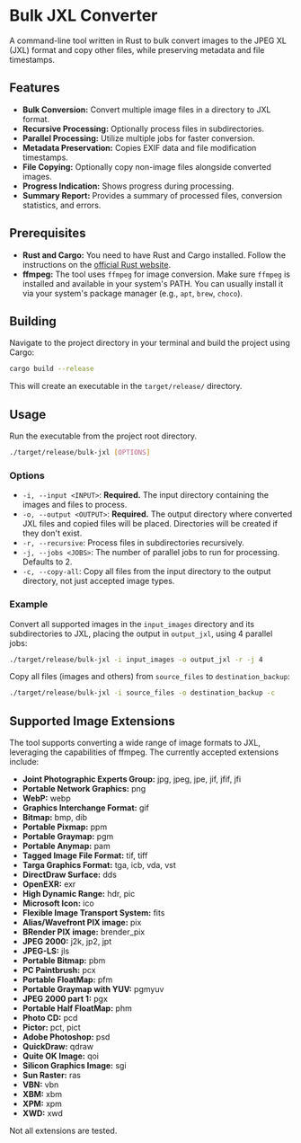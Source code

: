 # Bulk JXL Converter

A command-line tool written in Rust to bulk convert images to the JPEG XL (JXL) format and copy other files, while preserving metadata and file timestamps.

## Features

*   **Bulk Conversion:** Convert multiple image files in a directory to JXL format.
*   **Recursive Processing:** Optionally process files in subdirectories.
*   **Parallel Processing:** Utilize multiple jobs for faster conversion.
*   **Metadata Preservation:** Copies EXIF data and file modification timestamps.
*   **File Copying:** Optionally copy non-image files alongside converted images.
*   **Progress Indication:** Shows progress during processing.
*   **Summary Report:** Provides a summary of processed files, conversion statistics, and errors.

## Prerequisites

*   **Rust and Cargo:** You need to have Rust and Cargo installed. Follow the instructions on the [official Rust website](https://www.rust-lang.org/tools/install).
*   **ffmpeg:** The tool uses `ffmpeg` for image conversion. Make sure `ffmpeg` is installed and available in your system's PATH. You can usually install it via your system's package manager (e.g., `apt`, `brew`, `choco`).

## Building

Navigate to the project directory in your terminal and build the project using Cargo:

```bash
cargo build --release
```

This will create an executable in the `target/release/` directory.

## Usage

Run the executable from the project root directory.

```bash
./target/release/bulk-jxl [OPTIONS]
```

### Options

*   `-i, --input <INPUT>`: **Required.** The input directory containing the images and files to process.
*   `-o, --output <OUTPUT>`: **Required.** The output directory where converted JXL files and copied files will be placed. Directories will be created if they don't exist.
*   `-r, --recursive`: Process files in subdirectories recursively.
*   `-j, --jobs <JOBS>`: The number of parallel jobs to run for processing. Defaults to 2.
*   `-c, --copy-all`: Copy all files from the input directory to the output directory, not just accepted image types.

### Example

Convert all supported images in the `input_images` directory and its subdirectories to JXL, placing the output in `output_jxl`, using 4 parallel jobs:

```bash
./target/release/bulk-jxl -i input_images -o output_jxl -r -j 4
```

Copy all files (images and others) from `source_files` to `destination_backup`:

```bash
./target/release/bulk-jxl -i source_files -o destination_backup -c
```

## Supported Image Extensions

The tool supports converting a wide range of image formats to JXL, leveraging the capabilities of ffmpeg. The currently accepted extensions include:

*   **Joint Photographic Experts Group:** jpg, jpeg, jpe, jif, jfif, jfi
*   **Portable Network Graphics:** png
*   **WebP:** webp
*   **Graphics Interchange Format:** gif
*   **Bitmap:** bmp, dib
*   **Portable Pixmap:** ppm
*   **Portable Graymap:** pgm
*   **Portable Anymap:** pam
*   **Tagged Image File Format:** tif, tiff
*   **Targa Graphics Format:** tga, icb, vda, vst
*   **DirectDraw Surface:** dds
*   **OpenEXR:** exr
*   **High Dynamic Range:** hdr, pic
*   **Microsoft Icon:** ico
*   **Flexible Image Transport System:** fits
*   **Alias/Wavefront PIX image:** pix
*   **BRender PIX image:** brender_pix
*   **JPEG 2000:** j2k, jp2, jpt
*   **JPEG-LS:** jls
*   **Portable Bitmap:** pbm
*   **PC Paintbrush:** pcx
*   **Portable FloatMap:** pfm
*   **Portable Graymap with YUV:** pgmyuv
*   **JPEG 2000 part 1:** pgx
*   **Portable Half FloatMap:** phm
*   **Photo CD:** pcd
*   **Pictor:** pct, pict
*   **Adobe Photoshop:** psd
*   **QuickDraw:** qdraw
*   **Quite OK Image:** qoi
*   **Silicon Graphics Image:** sgi
*   **Sun Raster:** ras
*   **VBN:** vbn
*   **XBM:** xbm
*   **XPM:** xpm
*   **XWD:** xwd

Not all extensions are tested.
